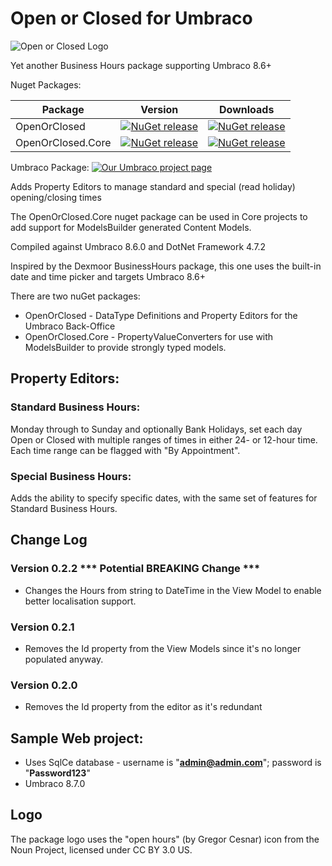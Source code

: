 ﻿# Open or Closed for Umbraco

![Open or Closed Logo](https://raw.githubusercontent.com/YourITGroup/OpenOrClosed/master/assets/OpenOrClosed_logo.png)

Yet another Business Hours package supporting Umbraco 8.6+

Nuget Packages:

| Package | Version | Downloads |
| -- | -- | -- |
| OpenOrClosed | [![NuGet release](https://img.shields.io/nuget/v/OpenOrClosed.svg)](https://www.nuget.org/packages/OpenOrClosed/) | [![NuGet release](https://img.shields.io/nuget/dt/OpenOrClosed.svg)](https://www.nuget.org/packages/OpenOrClosed/) |
| OpenOrClosed.Core | [![NuGet release](https://img.shields.io/nuget/v/OpenOrClosed.Core.svg)](https://www.nuget.org/packages/OpenOrClosed.Core/) | [![NuGet release](https://img.shields.io/nuget/dt/OpenOrClosed.Core.svg)](https://www.nuget.org/packages/OpenOrClosed.Core/) |

Umbraco Package: [![Our Umbraco project page](https://img.shields.io/badge/our-umbraco-orange.svg)](https://our.umbraco.org/projects/backoffice-extensions/open-or-closed)

Adds Property Editors to manage standard and special (read holiday) opening/closing times 

The OpenOrClosed.Core nuget package can be used in Core projects to add support for ModelsBuilder generated Content Models.

Compiled against Umbraco 8.6.0 and DotNet Framework 4.7.2

Inspired by the Dexmoor BusinessHours package, this one uses the built-in date and time picker and targets Umbraco 8.6+

There are two nuGet packages:
* OpenOrClosed - DataType Definitions and Property Editors for the Umbraco Back-Office
* OpenOrClosed.Core - PropertyValueConverters for use with ModelsBuilder to provide strongly typed models.

## Property Editors:

### Standard Business Hours:
Monday through to Sunday and optionally Bank Holidays, set each day Open or Closed with multiple ranges of times in either 24- or 12-hour time.  Each time range can be flagged with "By Appointment".

### Special Business Hours:
Adds the ability to specify specific dates, with the same set of features for Standard Business Hours.

## Change Log
### Version 0.2.2 *** Potential BREAKING Change ***
* Changes the Hours from string to DateTime in the View Model to enable better localisation support.

### Version 0.2.1
* Removes the Id property from the View Models since it's no longer populated anyway.

### Version 0.2.0
* Removes the Id property from the editor as it's redundant

## Sample Web project:

* Uses SqlCe database - username is "**admin@admin.com**"; password is "**Password123**"
* Umbraco 8.7.0

## Logo
The package logo uses the "open hours" (by Gregor Cesnar) icon from the Noun Project, licensed under CC BY 3.0 US.
